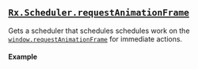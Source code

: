 ## [`Rx.Scheduler.requestAnimationFrame`](https://github.com/Reactive-Extensions/RxJS-DOM/blob/master/src/requestanimationframescheduler.js)

Gets a scheduler that schedules schedules work on the [`window.requestAnimationFrame`](https://developer.mozilla.org/en-US/docs/Web/API/window.requestAnimationFrame) for immediate actions.

#### Example

[](http://jsbin.com/nuqav/2/embed?js,console)
